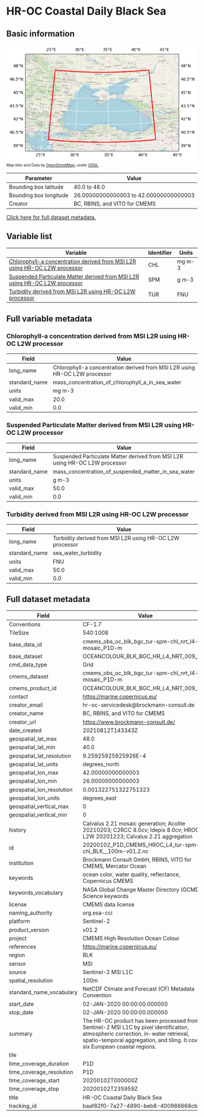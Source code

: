 # HR-OC Coastal Daily Black Sea

## Basic information

![Bounding box map](CMEMS_OC_HR_BS-1x2160x1512_v1.png)<br>
<span style="font-size: x-small">Map tiles and Data by <a href="http://openstreetmap.org">OpenStreetMap</a>, under <a href="http://www.openstreetmap.org/copyright">ODbL</a>.</span>

| Parameter | Value |
| ---- | ---- |
| Bounding box latitude | 40.0 to 48.0 |
| Bounding box longitude | 26.00000000000003 to 42.00000000000003 |
| Creator | BC, RBINS, and VITO for CMEMS |

[Click here for full dataset metadata.](#full-metadata)

## Variable list

| Variable | Identifier | Units |
| ---- | ---- | ---- |
| [Chlorophyll\-a concentration derived from MSI L2R using HR\-OC L2W processor](#CHL) | CHL | mg m\-3 |
| [Suspended Particulate Matter derived from MSI L2R using HR\-OC L2W processor](#SPM) | SPM | g m\-3 |
| [Turbidity derived from MSI L2R using HR\-OC L2W processor](#TUR) | TUR | FNU |

## Full variable metadata

### <a name="CHL"></a>Chlorophyll-a concentration derived from MSI L2R using HR-OC L2W processor

| Field | Value |
| ---- | ---- |
| long\_name | Chlorophyll\-a concentration derived from MSI L2R using HR\-OC L2W processor |
| standard\_name | mass\_concentration\_of\_chlorophyll\_a\_in\_sea\_water |
| units | mg m\-3 |
| valid\_max | 20.0 |
| valid\_min | 0.0 |

### <a name="SPM"></a>Suspended Particulate Matter derived from MSI L2R using HR-OC L2W processor

| Field | Value |
| ---- | ---- |
| long\_name | Suspended Particulate Matter derived from MSI L2R using HR\-OC L2W processor |
| standard\_name | mass\_concentration\_of\_suspended\_matter\_in\_sea\_water |
| units | g m\-3 |
| valid\_max | 50.0 |
| valid\_min | 0.0 |

### <a name="TUR"></a>Turbidity derived from MSI L2R using HR-OC L2W processor

| Field | Value |
| ---- | ---- |
| long\_name | Turbidity derived from MSI L2R using HR\-OC L2W processor |
| standard\_name | sea\_water\_turbidity |
| units | FNU |
| valid\_max | 50.0 |
| valid\_min | 0.0 |

## <a name="full-metadata"></a>Full dataset metadata

| Field | Value |
| ---- | ---- |
| Conventions | CF\-1\.7 |
| TileSize | 540:1008 |
| base\_data\_id | cmems\_obs\_oc\_blk\_bgc\_tur\-spm\-chl\_nrt\_l4\-hr\-mosaic\_P1D\-m |
| base\_dataset | OCEANCOLOUR\_BLK\_BGC\_HR\_L4\_NRT\_009\_212 |
| cmd\_data\_type | Grid |
| cmems\_dataset | cmems\_obs\_oc\_blk\_bgc\_tur\-spm\-chl\_nrt\_l4\-hr\-mosaic\_P1D\-m |
| cmems\_product\_id | OCEANCOLOUR\_BLK\_BGC\_HR\_L4\_NRT\_009\_212 |
| contact | [https://marine\.copernicus\.eu/](https://marine.copernicus.eu/) |
| creator\_email | hr\-oc\-servicedesk@brockmann\-consult\.de |
| creator\_name | BC, RBINS, and VITO for CMEMS |
| creator\_url | [https://www\.brockmann\-consult\.de/](https://www.brockmann-consult.de/) |
| date\_created | 20210812T143343Z |
| geospatial\_lat\_max | 48\.0 |
| geospatial\_lat\_min | 40\.0 |
| geospatial\_lat\_resolution | 9\.25925925925926E\-4 |
| geospatial\_lat\_units | degrees\_north |
| geospatial\_lon\_max | 42\.00000000000003 |
| geospatial\_lon\_min | 26\.00000000000003 |
| geospatial\_lon\_resolution | 0\.001322751322751323 |
| geospatial\_lon\_units | degrees\_east |
| geospatial\_vertical\_max | 0 |
| geospatial\_vertical\_min | 0 |
| history | Calvalus 2\.21 mosaic generation; Acolite 20210203; C2RCC 8\.0cv; Idepix 8\.0cv; HROC L2W 20201223; Calvalus 2\.21 aggregation |
| id | 20200102\_P1D\_CMEMS\_HROC\_L4\_tur\-spm\-chl\_BLK\_\_100m\-v01\.2\.nc |
| institution | Brockmann Consult GmbH, RBINS, VITO for CMEMS, Mercator Ocean |
| keywords | ocean color, water quality, reflectance, Copernicus CMEMS |
| keywords\_vocabulary | NASA Global Change Master Directory \(GCMD\) Science keywords |
| license | CMEMS data license |
| naming\_authority | org\.esa\-cci |
| platform | Sentinel\-2 |
| product\_version | v01\.2 |
| project | CMEMS High Resolution Ocean Colour |
| references | [https://marine\.copernicus\.eu/](https://marine.copernicus.eu/) |
| region | BLK |
| sensor | MSI |
| source | Sentinel\-2 MSI L1C |
| spatial\_resolution | 100m |
| standard\_name\_vocabulary | NetCDF Climate and Forecast \(CF\) Metadata Convention |
| start\_date | 02\-JAN\-2020 00:00:00\.000000 |
| stop\_date | 02\-JAN\-2020 00:00:00\.000000 |
| summary | The HR\-OC product has been processed from Sentinel\-2 MSI L1C by pixel identification, atmospheric correction, in\-water retrieval, spatio\-temporal aggregation, and tiling\. It covers six European coastal regions\. |
| tile |  |
| time\_coverage\_duration | P1D |
| time\_coverage\_resolution | P1D |
| time\_coverage\_start | 20200102T000000Z |
| time\_coverage\_stop | 20200102T235959Z |
| title | HR\-OC Coastal Daily Black Sea |
| tracking\_id | baaf82f0\-7a27\-4890\-beb8\-400986668cbb |


